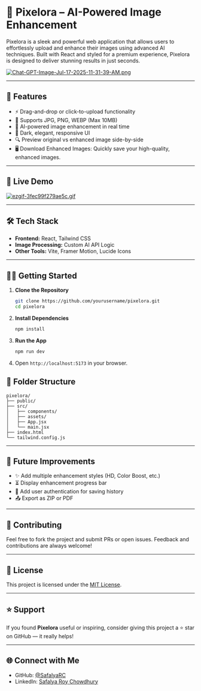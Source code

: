 


# 🌌 Pixelora – AI-Powered Image Enhancement

Pixelora is a sleek and powerful web application that allows users to effortlessly upload and enhance their images using advanced AI techniques. Built with React and styled for a premium experience, Pixelora is designed to deliver stunning results in just seconds.

[![Chat-GPT-Image-Jul-17-2025-11-31-39-AM.png](https://i.postimg.cc/bNsjbYv1/Chat-GPT-Image-Jul-17-2025-11-31-39-AM.png)](https://postimg.cc/D8kD3TLz)

---

## 🚀 Features

- ⚡ Drag-and-drop or click-to-upload functionality  
- 🎯 Supports JPG, PNG, WEBP (Max 10MB)  
- 🧠 AI-powered image enhancement in real time  
- 🌙 Dark, elegant, responsive UI  
- 🔍 Preview original vs enhanced image side-by-side  
- 🖥️ Download Enhanced Images: Quickly save your high-quality, enhanced images.

---

## 📸 Live Demo

[![ezgif-3fec99f279ae5c.gif](https://i.postimg.cc/LsTxsfjR/ezgif-3fec99f279ae5c.gif)](https://postimg.cc/NyK6JKNP)

---

## 🛠️ Tech Stack

- **Frontend:** React, Tailwind CSS  
- **Image Processing:** Custom AI API Logic
- **Other Tools:** Vite, Framer Motion, Lucide Icons

---

## 🧑‍💻 Getting Started

1. **Clone the Repository**
   ```bash
   git clone https://github.com/yourusername/pixelora.git
   cd pixelora

2. **Install Dependencies**

   ```bash
   npm install
   ```

3. **Run the App**

   ```bash
   npm run dev
   ```

4. Open `http://localhost:5173` in your browser.


## 📁 Folder Structure

```
pixelora/
├── public/
├── src/
│   ├── components/
│   ├── assets/
│   ├── App.jsx
│   └── main.jsx
├── index.html
└── tailwind.config.js
```

---


## 🧠 Future Improvements

* ✨ Add multiple enhancement styles (HD, Color Boost, etc.)
* ⏳ Display enhancement progress bar
* 🔐 Add user authentication for saving history
* 📤 Export as ZIP or PDF

---

## 🤝 Contributing

Feel free to fork the project and submit PRs or open issues. Feedback and contributions are always welcome!

---

## 📄 License

This project is licensed under the [MIT License](LICENSE).

---

## ⭐ Support

If you found **Pixelora** useful or inspiring, consider giving this project a ⭐ star on GitHub — it really helps!

---

## 🌐 Connect with Me

* GitHub: [@SafalyaRC](https://github.com/SafalyaRC)
* LinkedIn: [Safalya Roy Chowdhury](www.linkedin.com/in/safalyarc-a75a8b21b)


